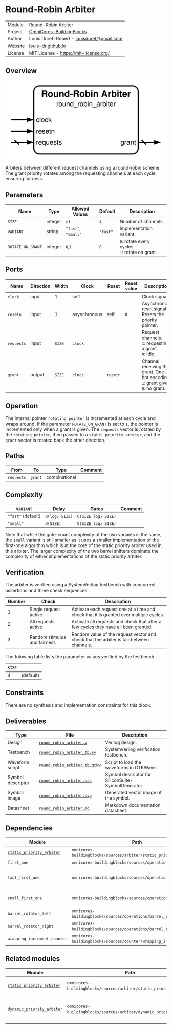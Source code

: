 # Round-Robin Arbiter

|         |                                                                                  |
| ------- | -------------------------------------------------------------------------------- |
| Module  | Round-Robin Arbiter                                                              |
| Project | [OmniCores-BuildingBlocks](https://github.com/Louis-DR/OmniCores-BuildingBlocks) |
| Author  | Louis Duret-Robert - [louisduret@gmail.com](mailto:louisduret@gmail.com)         |
| Website | [louis-dr.github.io](https://louis-dr.github.io)                                 |
| License | MIT License - https://mit-license.org/                                           |

## Overview

![round_robin_arbiter](round_robin_arbiter.svg)

Arbiters between different request channels using a round-robin scheme. The grant priority rotates among the requesting channels at each cycle, ensuring fairness.

## Parameters

| Name              | Type    | Allowed Values      | Default  | Description                                         |
| ----------------- | ------- | ------------------- | -------- | --------------------------------------------------- |
| `SIZE`            | integer | `>1`                | `4`      | Number of channels.                                 |
| `VARIANT`         | string  | `"fast"`, `"small"` | `"fast"` | Implementation variant.                             |
| `ROTATE_ON_GRANT` | integer | `0`,`1`             | `0`      | `0`: rotate every cycles.<br/>`1`: rotate on grant. |

## Ports

| Name       | Direction | Width  | Clock        | Reset    | Reset value | Description                                                                             |
| ---------- | --------- | ------ | ------------ | -------- | ----------- | --------------------------------------------------------------------------------------- |
| `clock`    | input     | 1      | self         |          |             | Clock signal.                                                                           |
| `resetn`   | input     | 1      | asynchronous | self     | `0`         | Asynchronous reset signal. Resets the priority pointer.                                 |
| `requests` | input     | `SIZE` | `clock`      |          |             | Request channels.<br/>`1`: requesting a grant.<br/>`0`: idle.                           |
| `grant`    | output    | `SIZE` | `clock`      | `resetn` |             | Channel receiving the grant. One-hot encoding.<br/>`1`: grant given.<br/>`0`: no grant. |

## Operation

The internal pointer `rotating_pointer` is incremented at each cycle and wraps around. If the parameter `ROTATE_ON_GRANT` is set to `1`, the pointer is incremented only when a grant is given. The `requests` vector is rotated by the `rotating_pointer`, then passed to a `static_priority_arbiter`, and the `grant` vector is rotated back the other direction.

## Paths

| From       | To      | Type          | Comment |
| ---------- | ------- | ------------- | ------- |
| `requests` | `grant` | combinational |         |

## Complexity

| `VARIANT`          | Delay          | Gates               | Comment |
| ------------------ | -------------- | ------------------- | ------- |
| `"fast"` (default) | `O(log₂ SIZE)` | `O(SIZE log₂ SIZE)` |         |
| `"small"`          | `O(SIZE)`      | `O(SIZE log₂ SIZE)` |         |

Note that while the gate-count complexity of the two variants is the same, the `small` variant is still smaller as it uses a smaller implementation of the first-one algorithm which is at the core of the static priority arbiter used in this arbiter. The larger complexity of the two barrel shifters dominate the complexity of either implementations of the static priority arbiter.

## Verification

The arbiter is verified using a SystemVerilog testbench with concurrent assertions and three check sequences.

| Number | Check                        | Description                                                                             |
| ------ | ---------------------------- | --------------------------------------------------------------------------------------- |
| 1      | Single request active        | Activate each request one at a time and check that it is granted over multiple cycles.  |
| 2      | All requests active          | Activate all requests and check that after a few cycles they have all been granted.     |
| 3      | Random stimulus and fairness | Random value of the request vector and check that the arbiter is fair between channels. |

The folowing table lists the parameter values verified by the testbench.

| `SIZE` |           |
| ------ | --------- |
| 4      | (default) |

## Constraints

There are no synthesis and implementation constraints for this block.

## Deliverables

| Type              | File                                                         | Description                                         |
| ----------------- | ------------------------------------------------------------ | --------------------------------------------------- |
| Design            | [`round_robin_arbiter.v`](round_robin_arbiter.v)             | Verilog design.                                     |
| Testbench         | [`round_robin_arbiter_tb.sv`](round_robin_arbiter_tb.sv)     | SystemVerilog verification testbench.               |
| Waveform script   | [`round_robin_arbiter_tb.gtkw`](round_robin_arbiter_tb.gtkw) | Script to load the waveforms in GTKWave.            |
| Symbol descriptor | [`round_robin_arbiter.sss`](round_robin_arbiter.sss)         | Symbol descriptor for SiliconSuite-SymbolGenerator. |
| Symbol image      | [`round_robin_arbiter.svg`](round_robin_arbiter.svg)         | Generated vector image of the symbol.               |
| Datasheet         | [`round_robin_arbiter.md`](round_robin_arbiter.md)           | Markdown documentation datasheet.                   |

## Dependencies

| Module                                                                             | Path                                                                  | Comment                         |
| ---------------------------------------------------------------------------------- | --------------------------------------------------------------------- | ------------------------------- |
| [`static_priority_arbiter`](../static_priority_arbiter/static_priority_arbiter.md) | `omnicores-buildingblocks/sources/arbiter/static_priority_arbiter`    |                                 |
| `first_one`                                                                        | `omnicores-buildingblocks/sources/operations/first_one`               |                                 |
| `fast_first_one`                                                                   | `omnicores-buildingblocks/sources/operations/first_one`               | For the default `fast` variant. |
| `small_first_one`                                                                  | `omnicores-buildingblocks/sources/operations/first_one`               | For the `small` variant.        |
| `barrel_rotator_left`                                                              | `omnicores-buildingblocks/sources/operations/barrel_rotator_left`     |                                 |
| `barrel_rotator_right`                                                             | `omnicores-buildingblocks/sources/operations/barrel_rotator_right`    |                                 |
| `wrapping_increment_counter`                                                       | `omnicores-buildingblocks/sources/counter/wrapping_increment_counter` |                                 |

## Related modules

| Module                                                                                | Path                                                                | Comment                                    |
| ------------------------------------------------------------------------------------- | ------------------------------------------------------------------- | ------------------------------------------ |
| [`static_priority_arbiter`](../static_priority_arbiter/static_priority_arbiter.md)    | `omnicores-buildingblocks/sources/arbiter/static_priority_arbiter`  | Simpler but unfair arbiter.                |
| [`dynamic_priority_arbiter`](../dynamic_priority_arbiter/dynamic_priority_arbiter.md) | `omnicores-buildingblocks/sources/arbiter/dynamic_priority_arbiter` | Arbiter with per-channel dynamic priority. |
